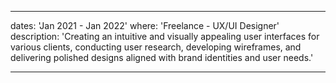 ---

dates: 'Jan 2021 - Jan 2022'
where: 'Freelance - UX/UI Designer'
description: 'Creating an intuitive and visually appealing user interfaces for various clients, conducting user research, developing wireframes, and delivering polished designs aligned with brand identities 
and user needs.'

---